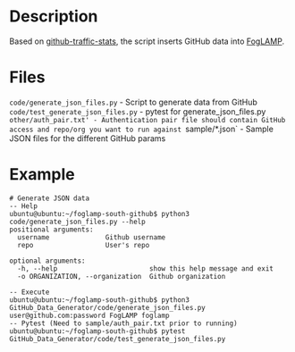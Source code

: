 # Description
Based on [github-traffic-stats](https://github.com/nchah/github-traffic-stats), the script inserts GitHub data into [FogLAMP](https://github.com/foglamp/FogLAMP). 

# Files
`code/generate_json_files.py` - Script to generate data from GitHub 
`code/test_generate_json_files.py` - pytest for generate_json_files.py
`other/auth_pair.txt' - Authentication pair file should contain GitHub access and repo/org you want to run against
`sample/*.json` - Sample JSON files for the different GitHub params

# Example 
```
# Generate JSON data 
-- Help
ubuntu@ubuntu:~/foglamp-south-github$ python3 code/generate_json_files.py --help
positional arguments:
  username              Github username
  repo                  User's repo

optional arguments:
  -h, --help                       show this help message and exit
  -o ORGANIZATION, --organization  Github organization

-- Execute 
ubuntu@ubuntu:~/foglamp-south-github$ python3 GitHub_Data_Generator/code/generate_json_files.py user@github.com:password FogLAMP foglamp
-- Pytest (Need to sample/auth_pair.txt prior to running) 
ubuntu@ubuntu:~/foglamp-south-github$ pytest GitHub_Data_Generator/code/test_generate_json_files.py 
``` 
